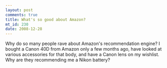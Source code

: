 ```yaml
--- 
layout: post
comments: true
title: What's so good about Amazon?
mt_id: 230
date: 2008-12-28
---
```

Why do so many people rave about Amazon's recommendation engine?  I bought a Canon 40D from Amazon only a few months ago, have looked at various accessories for that body, and have a Canon lens on my wishlist.  Why are they recommending me a Nikon battery?
